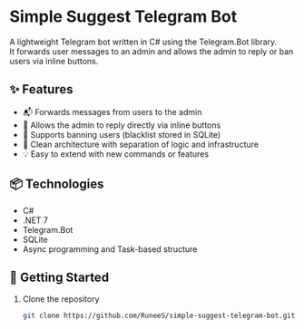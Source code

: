# Simple Suggest Telegram Bot

A lightweight Telegram bot written in C# using the Telegram.Bot library.  
It forwards user messages to an admin and allows the admin to reply or ban users via inline buttons.

## ✨ Features

- 📬 Forwards messages from users to the admin
- 💬 Allows the admin to reply directly via inline buttons
- 🚫 Supports banning users (blacklist stored in SQLite)
- 🧩 Clean architecture with separation of logic and infrastructure
- 💡 Easy to extend with new commands or features

## 📦 Technologies

- C#
- .NET 7
- Telegram.Bot
- SQLite
- Async programming and Task-based structure

## 🚀 Getting Started

1. Clone the repository  
   ```bash
   git clone https://github.com/RuneeS/simple-suggest-telegram-bot.git
